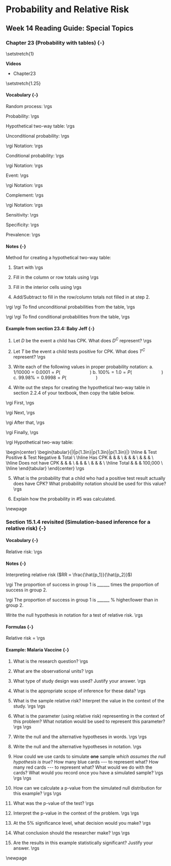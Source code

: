 # Probability and Relative Risk

## Week 14 Reading Guide: Special Topics

### Chapter 23 (Probability with tables) {-}

\setstretch{1}

**Videos**

* Chapter23

\setstretch{1.25}

#### Vocabulary {-}

Random process:
\rgs

Probability:
\rgs

Hypothetical two-way table:
\rgs

Unconditional probability:
\rgs

\rgi Notation:
\rgs

Conditional probability:
\rgs

\rgi Notation:
\rgs

Event:
\rgs

\rgi Notation:
\rgs

Complement:
\rgs

\rgi Notation:
\rgs

Sensitivity:
\rgs

Specificity:
\rgs

Prevalence:
\rgs

#### Notes {-}

Method for creating a hypothetical two-way table:

1.	Start with
\rgs

2.	Fill in the column or row totals using
\rgs

3.	Fill in the interior cells using
\rgs

4.	Add/Subtract to fill in the row/column totals not filled in at step 2.

\rgi \rgi To find unconditional probabilities from the table,
\rgs

\rgi \rgi To find conditional probabilities from the table,
\rgs

#### Example from section 23.4: Baby Jeff {-}

1.	Let $D$ be the event a child has CPK.  What does $D^C$ represent?
\rgs

2.	Let $T$ be the event a child tests positive for CPK.  What does $T^C$ represent?
\rgs

3.	Write each of the following values in proper probability notation:
    a. $1/10000 = 0.0001 = P( \hspace{1in} )$
    b. $100\% = 1.0 = P(  \hspace{1in}  )$
    c. $99.98\% = 0.9998 = P(  \hspace{1in}  )$

4.	Write out the steps for creating the hypothetical two-way table in section 2.2.4 of your textbook, then copy the table below.

\rgi First,
\rgs

\rgi Next,
\rgs

\rgi After that,
\rgs

\rgi Finally,
\rgs

\rgi Hypothetical two-way table:

\begin{center}
\begin{tabular}{|l|p{1.3in}|p{1.3in}|p{1.3in}|}
\hline
&	Test Positive	& Test Negative	& Total \\ \hline
Has CPK		& & & \\
	& & & \\
	& & & \\ \hline
Does not have CPK		& & & \\
	& & & \\
	& & & \\ \hline
Total & & & 100,000 \\ \hline
\end{tabular}
\end{center}
\rgs

5.	What is the probability that a child who had a positive test result actually does have CPK?  What probability notation should be used for this value?
\rgs


6.	Explain how the probability in #5 was calculated.

\newpage

### Section 15.1.4 revisited (Simulation-based inference for a relative risk)  {-}

#### Vocabulary {-}

Relative risk: 
\rgs


#### Notes {-}

Interpreting relative risk ($RR = \frac{\hat{p_1}}{\hat{p_2}}$)

\rgi The proportion of success in group 1 is ______ times the proportion of success in group 2.

\rgi The proportion of success in group 1 is ______ % higher/lower than in group 2.

Write the null hypothesis in notation for a test of relative risk.
\rgs

#### Formulas {-}

Relative risk = 
\rgs

#### Example: Malaria Vaccine {-}

1. What is the research question?
\rgs

2. What are the observational units?
\rgs

3. What type of study design was used?  Justify your answer.
\rgs

4. What is the appropriate scope of inference for these data?
\rgs

5. What is the sample relative risk?  Interpret the value in the context of the study.
\rgs
\rgs

6. What is the parameter (using relative risk) representing in the context of this problem?  What notation would be used to represent this parameter?
\rgs
\rgs

7. Write the null and the alternative hypotheses in words.
\rgs
\rgs

8. Write the null and the alternative hypotheses in notation.
\rgs

9. How could we use cards to simulate **one** sample *which assumes the null hypothesis is true*?  How many blue cards --- to represent what?  How many red cards --- to represent what?  What would we do with the cards?  What would you record once you have a simulated sample?
\rgs
\rgs
\rgs

10. How can we calculate a p-value from the simulated null distribution for this example?
\rgs
\rgs

11. What was the p-value of the test? 
\rgs

12. Interpret the p-value in the context of the problem.
\rgs
\rgs

13. At the 5% significance level, what decision would you make?
\rgs

14. What conclusion should the researcher make?
\rgs
\rgs

15. Are the results in this example statistically significant?  Justify your answer.
\rgs



\newpage
